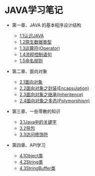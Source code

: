 JAVA学习笔记
=================
* 第一章、JAVA 的基本程序设计结构

    * [1.1认识JAVA](./1.1认识JAVA.md)
    * [1.2原生数据类型](./1.2原生数据类型.md)
    * [1.3运算符(Operator)](./1.3运算符(Operator).md)
    * [1.4流程控制语句](./1.4流程控制语句.md)
    * [1.5命名规则](./1.5命名规则.md)
    
* 第二章、面向对象    
    
    * [2.1面向对象](./2.1面向对象.md)
    * [2.2面向对象之封装(Encapsulation)](./2.2面向对象之封装.md)
    * [2.3面向对象之继承(Inheritence)](./2.3面向对象之继承.md)
    * [2.4面向对象之多态(Polymorphism)](./2.4面向对象之多态.md)
    
* 第三章、一些零散的知识
     
     * [3.1Java中的关键字](./3.1Java中的关键字.md)
     * [3.2导包](./3.2导包.md)
     * [3.3访问修饰符](./3.3访问修饰符.md)
     
* 第四章、API学习
      
     * [4.1Object类](./4.1Object类.md) 
     * [4.2String类](./4.2String类.md)
     * [4.3StringBuffer类](./4.3StringBuffer类.md)


     
     
     


